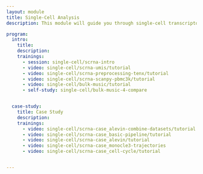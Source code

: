 ```yaml
---
layout: module
title: Single-Cell Analysis
description: This module will guide you through single-cell transcriptomics analysis in Galaxy.

program:
  intro:
    title:
    description:
    trainings:
      - session: single-cell/scrna-intro
      - video: single-cell/scrna-umis/tutorial
      - video: single-cell/scrna-preprocessing-tenx/tutorial
      - video: single-cell/scrna-scanpy-pbmc3k/tutorial
      - video: single-cell/bulk-music/tutorial
      - self-study: single-cell/bulk-music-4-compare


  case-study:
    title: Case Study
    description:
    trainings:
      - video: single-cell/scrna-case_alevin-combine-datasets/tutorial
      - video: single-cell/scrna-case_basic-pipeline/tutorial
      - video: single-cell/scrna-case_alevin/tutorial
      - video: single-cell/scrna-case_monocle3-trajectories
      - video: single-cell/scrna-case_cell-cycle/tutorial


---
```

